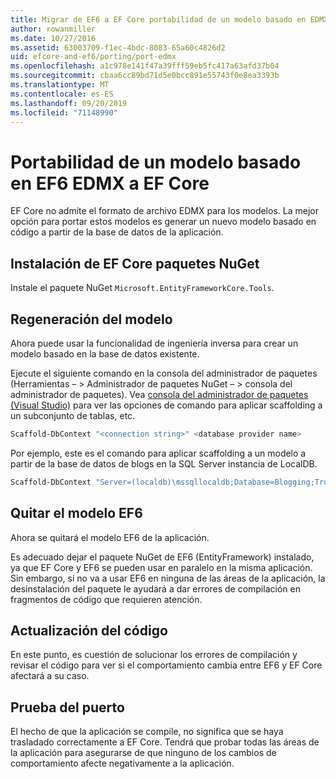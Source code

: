 ```yaml
---
title: Migrar de EF6 a EF Core portabilidad de un modelo basado en EDMX
author: rowanmiller
ms.date: 10/27/2016
ms.assetid: 63003709-f1ec-4bdc-8083-65a60c4826d2
uid: efcore-and-ef6/porting/port-edmx
ms.openlocfilehash: a1c978e141f47a39fff59eb5fc417a63afd37b04
ms.sourcegitcommit: cbaa6cc89bd71d5e0bcc891e55743f0e8ea3393b
ms.translationtype: MT
ms.contentlocale: es-ES
ms.lasthandoff: 09/20/2019
ms.locfileid: "71148990"
---
```

# <a name="porting-an-ef6-edmx-based-model-to-ef-core"></a>Portabilidad de un modelo basado en EF6 EDMX a EF Core

EF Core no admite el formato de archivo EDMX para los modelos. La mejor opción para portar estos modelos es generar un nuevo modelo basado en código a partir de la base de datos de la aplicación.

## <a name="install-ef-core-nuget-packages"></a>Instalación de EF Core paquetes NuGet

Instale el paquete NuGet `Microsoft.EntityFrameworkCore.Tools`.

## <a name="regenerate-the-model"></a>Regeneración del modelo

Ahora puede usar la funcionalidad de ingeniería inversa para crear un modelo basado en la base de datos existente.

Ejecute el siguiente comando en la consola del administrador de paquetes (Herramientas – > Administrador de paquetes NuGet – > consola del administrador de paquetes). Vea [consola del administrador de paquetes (Visual Studio)](../../core/miscellaneous/cli/powershell.md) para ver las opciones de comando para aplicar scaffolding a un subconjunto de tablas, etc.

``` powershell
Scaffold-DbContext "<connection string>" <database provider name>
```

Por ejemplo, este es el comando para aplicar scaffolding a un modelo a partir de la base de datos de blogs en la SQL Server instancia de LocalDB.

``` powershell
Scaffold-DbContext "Server=(localdb)\mssqllocaldb;Database=Blogging;Trusted_Connection=True;" Microsoft.EntityFrameworkCore.SqlServer
```

## <a name="remove-ef6-model"></a>Quitar el modelo EF6

Ahora se quitará el modelo EF6 de la aplicación.

Es adecuado dejar el paquete NuGet de EF6 (EntityFramework) instalado, ya que EF Core y EF6 se pueden usar en paralelo en la misma aplicación. Sin embargo, si no va a usar EF6 en ninguna de las áreas de la aplicación, la desinstalación del paquete le ayudará a dar errores de compilación en fragmentos de código que requieren atención.

## <a name="update-your-code"></a>Actualización del código

En este punto, es cuestión de solucionar los errores de compilación y revisar el código para ver si el comportamiento cambia entre EF6 y EF Core afectará a su caso.

## <a name="test-the-port"></a>Prueba del puerto

El hecho de que la aplicación se compile, no significa que se haya trasladado correctamente a EF Core. Tendrá que probar todas las áreas de la aplicación para asegurarse de que ninguno de los cambios de comportamiento afecte negativamente a la aplicación.
